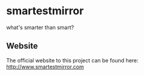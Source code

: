 # smartestmirror
what's smarter than smart?

## Website
The official website to this project can be found here: http://www.smartestmirror.com
